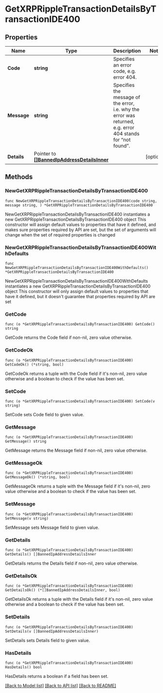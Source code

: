 # GetXRPRippleTransactionDetailsByTransactionIDE400

## Properties

Name | Type | Description | Notes
------------ | ------------- | ------------- | -------------
**Code** | **string** | Specifies an error code, e.g. error 404. | 
**Message** | **string** | Specifies the message of the error, i.e. why the error was returned, e.g. error 404 stands for “not found”. | 
**Details** | Pointer to [**[]BannedIpAddressDetailsInner**](BannedIpAddressDetailsInner.md) |  | [optional] 

## Methods

### NewGetXRPRippleTransactionDetailsByTransactionIDE400

`func NewGetXRPRippleTransactionDetailsByTransactionIDE400(code string, message string, ) *GetXRPRippleTransactionDetailsByTransactionIDE400`

NewGetXRPRippleTransactionDetailsByTransactionIDE400 instantiates a new GetXRPRippleTransactionDetailsByTransactionIDE400 object
This constructor will assign default values to properties that have it defined,
and makes sure properties required by API are set, but the set of arguments
will change when the set of required properties is changed

### NewGetXRPRippleTransactionDetailsByTransactionIDE400WithDefaults

`func NewGetXRPRippleTransactionDetailsByTransactionIDE400WithDefaults() *GetXRPRippleTransactionDetailsByTransactionIDE400`

NewGetXRPRippleTransactionDetailsByTransactionIDE400WithDefaults instantiates a new GetXRPRippleTransactionDetailsByTransactionIDE400 object
This constructor will only assign default values to properties that have it defined,
but it doesn't guarantee that properties required by API are set

### GetCode

`func (o *GetXRPRippleTransactionDetailsByTransactionIDE400) GetCode() string`

GetCode returns the Code field if non-nil, zero value otherwise.

### GetCodeOk

`func (o *GetXRPRippleTransactionDetailsByTransactionIDE400) GetCodeOk() (*string, bool)`

GetCodeOk returns a tuple with the Code field if it's non-nil, zero value otherwise
and a boolean to check if the value has been set.

### SetCode

`func (o *GetXRPRippleTransactionDetailsByTransactionIDE400) SetCode(v string)`

SetCode sets Code field to given value.


### GetMessage

`func (o *GetXRPRippleTransactionDetailsByTransactionIDE400) GetMessage() string`

GetMessage returns the Message field if non-nil, zero value otherwise.

### GetMessageOk

`func (o *GetXRPRippleTransactionDetailsByTransactionIDE400) GetMessageOk() (*string, bool)`

GetMessageOk returns a tuple with the Message field if it's non-nil, zero value otherwise
and a boolean to check if the value has been set.

### SetMessage

`func (o *GetXRPRippleTransactionDetailsByTransactionIDE400) SetMessage(v string)`

SetMessage sets Message field to given value.


### GetDetails

`func (o *GetXRPRippleTransactionDetailsByTransactionIDE400) GetDetails() []BannedIpAddressDetailsInner`

GetDetails returns the Details field if non-nil, zero value otherwise.

### GetDetailsOk

`func (o *GetXRPRippleTransactionDetailsByTransactionIDE400) GetDetailsOk() (*[]BannedIpAddressDetailsInner, bool)`

GetDetailsOk returns a tuple with the Details field if it's non-nil, zero value otherwise
and a boolean to check if the value has been set.

### SetDetails

`func (o *GetXRPRippleTransactionDetailsByTransactionIDE400) SetDetails(v []BannedIpAddressDetailsInner)`

SetDetails sets Details field to given value.

### HasDetails

`func (o *GetXRPRippleTransactionDetailsByTransactionIDE400) HasDetails() bool`

HasDetails returns a boolean if a field has been set.


[[Back to Model list]](../README.md#documentation-for-models) [[Back to API list]](../README.md#documentation-for-api-endpoints) [[Back to README]](../README.md)


